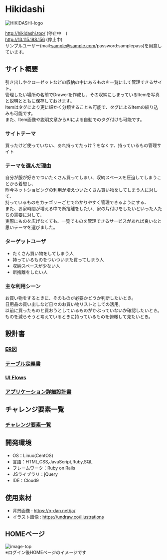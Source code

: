 # Hikidashi

![HIKIDASHI-logo](https://user-images.githubusercontent.com/81756376/127419791-673ff51c-e889-4c2b-ae42-dcaa1e7f72b9.png)
  
http://hikidashi.top/ (停止中　)
<br>
http://13.115.188.156 (停止中)
<br>
サンプルユーザー(mail:sample@sample.com/password:samplepass)を用意しています。

## サイト概要
引き出しやクローゼットなどの収納の中にあるものを一覧にして管理できるサイト。  
管理したい場所の名前でDrawerを作成し、その収納にしまっているItemを写真と説明とともに保存しておけます。  
Itemはタグにより更に細かく分類することも可能で、タグによるItemの絞り込みも可能です。  
また、Item画像や説明文章からAIによる自動でのタグ付けも可能です。  

### サイトテーマ
買ったけど使っていない、あれ持ってたっけ？をなくす、持っているもの管理サイト

### テーマを選んだ理由
自分が服が好きでついたくさん買ってしまい、収納スペースを圧迫してしまうことから着想し、  
昨今ネットショピングの利用が増えついたくさん買い物をしてしまう人に対して、  
持っているものをカテゴリーごとでわかりやすく管理できるようにする、  
また、お家時間が増える中で断捨離をしたい、家の片付けをしたいといった人たちの需要に対して、  
実際にものを広げなくても、一覧でものを管理できるサービスがあれば良いなと思いテーマを選びました。

### ターゲットユーザ
- たくさん買い物をしてしまう人
- 持っているものをついついまた買ってしまう人
- 収納スペースが少ない人
- 断捨離をしたい人

### 主な利用シーン
お買い物をするときに、そのものが必要かどうか判断したいとき。  
日用品の買い出しなど日々のお買い物リストとしての活用。  
以前に買ったものと買おうとしているものがかぶっていないか確認したいとき。  
ものを減らそうと考えているときに持っているものを俯瞰して見たいとき。

## 設計書
### [ER図](https://drive.google.com/file/d/1SsdawfAQTTzrPu7JQJ7LRzTiPedWi7v2/view?usp=sharing)
### [テーブル定義書](https://drive.google.com/file/d/1H-dU5cYUxyHpZhmFtUzYDPYOmK1OsBFY/view?usp=sharing)
### [UI Flows](https://drive.google.com/file/d/1VPCpIsPWjCZ6tSWvv7-dirGWuVE4Tk0y/view?usp=sharing)
### [アプリケーション詳細設計書](https://drive.google.com/file/d/1uRquWAauk6m99_mKPA0BjcwfbYkR7ycR/view?usp=sharing)

## チャレンジ要素一覧
### [チャレンジ要素一覧](https://docs.google.com/spreadsheets/d/1ewviCnGYDqr7LoPFO0GB6_jOfzZShlAMSZaswxaO0QE/edit#gid=0)

## 開発環境
- OS：Linux(CentOS)
- 言語：HTML,CSS,JavaScript,Ruby,SQL
- フレームワーク：Ruby on Rails
- JSライブラリ：jQuery
- IDE：Cloud9

## 使用素材
- 背景画像 : https://o-dan.net/ja/
- イラスト画像 : https://undraw.co/illustrations

## HOMEページ　　
![image-top](https://user-images.githubusercontent.com/81756376/129657701-da68fd15-9631-4061-ab9b-273bca92e913.png)  
※ログイン後HOMEページのイメージです


